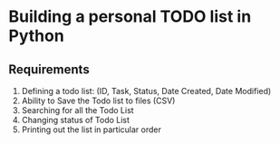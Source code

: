 # Building a personal TODO list in Python

## Requirements

1. Defining a todo list: (ID, Task, Status, Date Created, Date Modified)
2. Ability to Save the Todo list to files (CSV)
3. Searching for all the Todo List
4. Changing status of Todo List
5. Printing out the list in particular order


